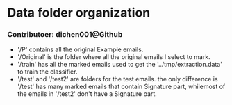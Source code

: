 # Data folder organization
### Contributoer: dichen001@Github 
- '/P' contains all the original Example emails.
- '/Original' is the folder where all the original emails I select to mark.
- '/train' has all the marked emails used to get the '../tmp/extraction.data' to train the classifier.
- '/test' and '/test2' are folders for the test emails. the only difference is '/test' has many marked emails that contain Signature part, whilemost of the emails in '/test2' don't have a Signature part. 
